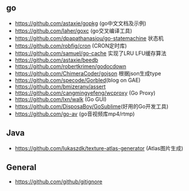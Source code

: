 go
---
- <https://github.com/astaxie/gopkg> (go中文文档及示例)
- <https://github.com/laher/goxc> (go交叉编译工具)
- <https://github.com/dpapathanasiou/go-statemachine> 状态机
- <https://github.com/robfig/cron> (CRON定时库)
- <https://github.com/samuel/go-cache> 实现了LRU LFU缓存算法
- <https://github.com/astaxie/beedb>
- <https://github.com/robertkrimen/godocdown>
- <https://github.com/ChimeraCoder/gojson> 根据json生成type
- <https://github.com/specode/Gorbled>(blog on GAE)
- <https://github.com/bmizerany/assert>
- <https://github.com/cangmingyefeng/wcproxy> (Go Proxy)
- <https://github.com/lxn/walk> (Go GUI)
- <https://github.com/DisposaBoy/GoSublime>(好用的Go开发工具)
- https://github.com/go-av (go音视频库mp4/rtmp)

Java
---
- <https://github.com/lukaszdk/texture-atlas-generator> (Atlas图片生成)

General
-------
- <https://github.com/github/gitignore>

